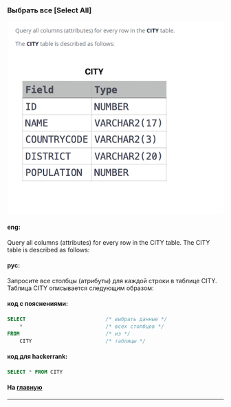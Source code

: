 ### Выбрать все [Select All]

<img src="./art/3.png" alt="solution" >

#### eng:
Query all columns (attributes) for every row in the CITY table.
The CITY table is described as follows:


#### рус:
Запросите все столбцы (атрибуты) для каждой строки в таблице CITY.
Таблица CITY описывается следующим образом:


#### код с пояснениями:
```sql
SELECT                          /* выбрать данные */
    *                           /* всех столбцов */
FROM                            /* из */
    CITY                        /* таблицы */
```

#### код для hackerrank:
```sql
SELECT * FROM CITY
```


#### На [главную](https://github.com/BEPb/hackerrank_sql#readme)

---